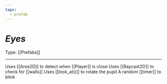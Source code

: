 ```yaml
---
tags:
  - prefab
---
```

# _Eyes_

Type: [[Prefabs]]

----

Uses [[Area2D]] to detect when [[Player]] is close
Uses [[Raycast2D]] to check for [[walls]]
Uses [[look_at()]] to rotate the pupil
A random [[timer]] to blink